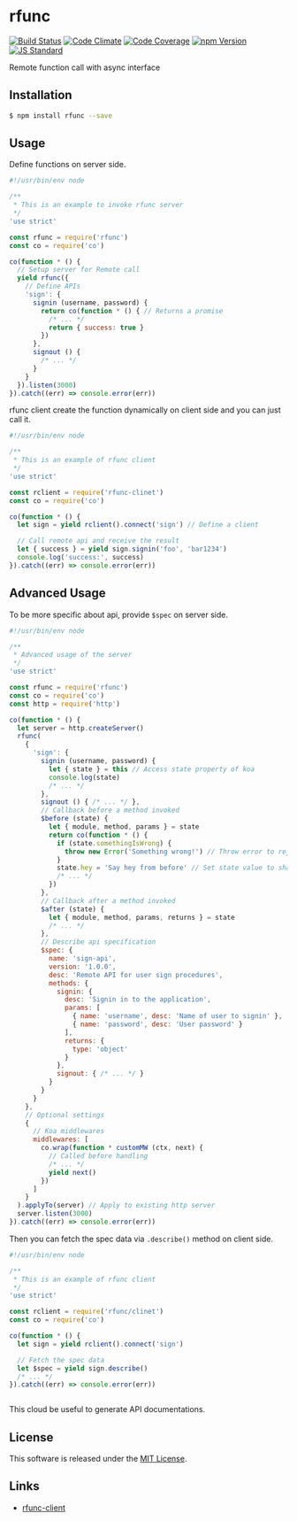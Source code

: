 rfunc
==========

<!---
This file is generated by ape-tmpl. Do not update manually.
--->

<!-- Badge Start -->
<a name="badges"></a>

[![Build Status][bd_travis_shield_url]][bd_travis_url]
[![Code Climate][bd_codeclimate_shield_url]][bd_codeclimate_url]
[![Code Coverage][bd_codeclimate_coverage_shield_url]][bd_codeclimate_url]
[![npm Version][bd_npm_shield_url]][bd_npm_url]
[![JS Standard][bd_standard_shield_url]][bd_standard_url]

[bd_repo_url]: https://github.com/rfunc-labo/rfunc
[bd_travis_url]: http://travis-ci.org/rfunc-labo/rfunc
[bd_travis_shield_url]: http://img.shields.io/travis/rfunc-labo/rfunc.svg?style=flat
[bd_travis_com_url]: http://travis-ci.com/rfunc-labo/rfunc
[bd_travis_com_shield_url]: https://api.travis-ci.com/rfunc-labo/rfunc.svg?token=
[bd_license_url]: https://github.com/rfunc-labo/rfunc/blob/master/LICENSE
[bd_codeclimate_url]: http://codeclimate.com/github/rfunc-labo/rfunc
[bd_codeclimate_shield_url]: http://img.shields.io/codeclimate/github/rfunc-labo/rfunc.svg?style=flat
[bd_codeclimate_coverage_shield_url]: http://img.shields.io/codeclimate/coverage/github/rfunc-labo/rfunc.svg?style=flat
[bd_gemnasium_url]: https://gemnasium.com/rfunc-labo/rfunc
[bd_gemnasium_shield_url]: https://gemnasium.com/rfunc-labo/rfunc.svg
[bd_npm_url]: http://www.npmjs.org/package/rfunc
[bd_npm_shield_url]: http://img.shields.io/npm/v/rfunc.svg?style=flat
[bd_standard_url]: http://standardjs.com/
[bd_standard_shield_url]: https://img.shields.io/badge/code%20style-standard-brightgreen.svg

<!-- Badge End -->


<!-- Description Start -->
<a name="description"></a>

Remote function call with async interface

<!-- Description End -->


<!-- Overview Start -->
<a name="overview"></a>



<!-- Overview End -->


<!-- Sections Start -->
<a name="sections"></a>

<!-- Section from "doc/guides/01.Installation.md.hbs" Start -->

<a name="section-doc-guides-01-installation-md"></a>

Installation
-----

```bash
$ npm install rfunc --save
```


<!-- Section from "doc/guides/01.Installation.md.hbs" End -->

<!-- Section from "doc/guides/02.Usage.md.hbs" Start -->

<a name="section-doc-guides-02-usage-md"></a>

Usage
---------

Define functions on server side.

```javascript
#!/usr/bin/env node

/**
 * This is an example to invoke rfunc server
 */
'use strict'

const rfunc = require('rfunc')
const co = require('co')

co(function * () {
  // Setup server for Remote call
  yield rfunc({
    // Define APIs
    'sign': {
      signin (username, password) {
        return co(function * () { // Returns a promise
          /* ... */
          return { success: true }
        })
      },
      signout () {
        /* ... */
      }
    }
  }).listen(3000)
}).catch((err) => console.error(err))


```

rfunc client create the function dynamically on client side and you can just call it.

```javascript
#!/usr/bin/env node

/**
 * This is an example of rfunc client
 */
'use strict'

const rclient = require('rfunc-clinet')
const co = require('co')

co(function * () {
  let sign = yield rclient().connect('sign') // Define a client

  // Call remote api and receive the result
  let { success } = yield sign.signin('foo', 'bar1234')
  console.log('success:', success)
}).catch((err) => console.error(err))

```


<!-- Section from "doc/guides/02.Usage.md.hbs" End -->

<!-- Section from "doc/guides/03.Advanced Usage.md.hbs" Start -->

<a name="section-doc-guides-03-advanced-usage-md"></a>

Advanced Usage
---------

To be more specific about api, provide `$spec` on server side.

```javascript
#!/usr/bin/env node

/**
 * Advanced usage of the server
 */
'use strict'

const rfunc = require('rfunc')
const co = require('co')
const http = require('http')

co(function * () {
  let server = http.createServer()
  rfunc(
    {
      'sign': {
        signin (username, password) {
          let { state } = this // Access state property of koa
          console.log(state)
          /* ... */
        },
        signout () { /* ... */ },
        // Callback before a method invoked
        $before (state) {
          let { module, method, params } = state
          return co(function * () {
            if (state.somethingIsWrong) {
              throw new Error('Something wrong!') // Throw error to reject invoking
            }
            state.hey = 'Say hey from before' // Set state value to share something with methods
            /* ... */
          })
        },
        // Callback after a method invoked
        $after (state) {
          let { module, method, params, returns } = state
          /* ... */
        },
        // Describe api specification
        $spec: {
          name: 'sign-api',
          version: '1.0.0',
          desc: 'Remote API for user sign procedures',
          methods: {
            signin: {
              desc: 'Signin in to the application',
              params: [
                { name: 'username', desc: 'Name of user to signin' },
                { name: 'password', desc: 'User password' }
              ],
              returns: {
                type: 'object'
              }
            },
            signout: { /* ... */ }
          }
        }
      }
    },
    // Optional settings
    {
      // Koa middlewares
      middlewares: [
        co.wrap(function * customMW (ctx, next) {
          // Called before handling
          /* ... */
          yield next()
        })
      ]
    }
  ).applyTo(server) // Apply to existing http server
  server.listen(3000)
}).catch((err) => console.error(err))

```

Then you can fetch the spec data via `.describe()` method on client side.

```javascript
#!/usr/bin/env node

/**
 * This is an example of rfunc client
 */
'use strict'

const rclient = require('rfunc/clinet')
const co = require('co')

co(function * () {
  let sign = yield rclient().connect('sign')

  // Fetch the spec data
  let $spec = yield sign.describe()
  /* ... */
}).catch((err) => console.error(err))



```

This cloud be useful to generate API documentations.


<!-- Section from "doc/guides/03.Advanced Usage.md.hbs" End -->


<!-- Sections Start -->


<!-- LICENSE Start -->
<a name="license"></a>

License
-------
This software is released under the [MIT License](https://github.com/rfunc-labo/rfunc/blob/master/LICENSE).

<!-- LICENSE End -->


<!-- Links Start -->
<a name="links"></a>

Links
------

+ [rfunc-client][rfunc_client_url]

[rfunc_client_url]: https://github.com/rfunc-labo/rfunc-client

<!-- Links End -->
